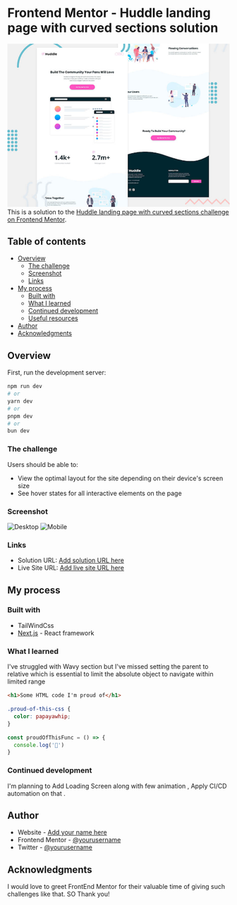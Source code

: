 # Frontend Mentor - Huddle landing page with curved sections solution
![Preview](./public/design/desktop-preview.jpg)
This is a solution to the [Huddle landing page with curved sections challenge on Frontend Mentor](https://www.frontendmentor.io/challenges/huddle-landing-page-with-curved-sections-5ca5ecd01e82137ec91a50f2). 

## Table of contents

- [Overview](#overview)
  - [The challenge](#the-challenge)
  - [Screenshot](#screenshot)
  - [Links](#links)
- [My process](#my-process)
  - [Built with](#built-with)
  - [What I learned](#what-i-learned)
  - [Continued development](#continued-development)
  - [Useful resources](#useful-resources)
- [Author](#author)
- [Acknowledgments](#acknowledgments)

## Overview
First, run the development server:

```bash
npm run dev
# or
yarn dev
# or
pnpm dev
# or
bun dev
```

### The challenge

Users should be able to:

- View the optimal layout for the site depending on their device's screen size
- See hover states for all interactive elements on the page

### Screenshot

![Desktop](./design/desktop-design.jpg)
![Mobile](./design/mobile-design.jpg)


### Links

- Solution URL: [Add solution URL here](https://your-solution-url.com)
- Live Site URL: [Add live site URL here](https://your-live-site-url.com)

## My process

### Built with

- TailWindCss
- [Next.js](https://nextjs.org/) - React framework


### What I learned

I've struggled with Wavy section but I've missed setting the parent to relative which is essential to limit the absolute object to navigate within limited range

```html
<h1>Some HTML code I'm proud of</h1>
```
```css
.proud-of-this-css {
  color: papayawhip;
}
```
```js
const proudOfThisFunc = () => {
  console.log('🎉')
}
```

### Continued development

I'm planning to Add Loading Screen along with few animation , Apply CI/CD automation on that .


## Author

- Website - [Add your name here](https://www.your-site.com)
- Frontend Mentor - [@yourusername](https://www.frontendmentor.io/profile/yourusername)
- Twitter - [@yourusername](https://www.twitter.com/yourusername)


## Acknowledgments

I would love to greet FrontEnd Mentor for their valuable time of giving such challenges like that.
SO Thank you!


